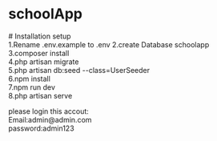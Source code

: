 # schoolApp

<P>
# Installation setup</br>
1.Rename .env.example to .env
2.create Database schoolapp</br>
3.composer install</br>
4.php artisan migrate</br>
5.php artisan db:seed --class=UserSeeder</br>
6.npm install </br>
7.npm run dev </br>
8.php artisan serve</br>
</p>


<p>
 please login this accout:</br>
 Email:admin@admin.com</br>
 password:admin123</br>
<p>
